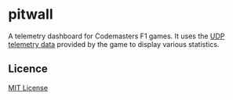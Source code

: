 # pitwall

A telemetry dashboard for Codemasters F1 games. It uses the [UDP telemetry data](https://forums.codemasters.com/topic/50942-f1-2020-udp-specification/) provided by the game to display various statistics.

## Licence

[MIT License](https://choosealicense.com/licenses/mit/)